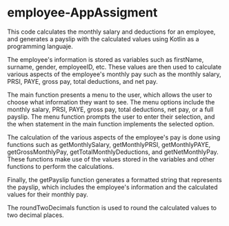 # employee-AppAssigment
This code calculates the monthly salary and deductions for an employee, and generates a payslip with the calculated values using Kotlin as a programming languaje.

The employee's information is stored as variables such as firstName, surname, gender, employeeID, etc. These values are then used to calculate various aspects of the employee's monthly pay such as the monthly salary, PRSI, PAYE, gross pay, total deductions, and net pay.

The main function presents a menu to the user, which allows the user to choose what information they want to see. The menu options include the monthly salary, PRSI, PAYE, gross pay, total deductions, net pay, or a full payslip. The menu function prompts the user to enter their selection, and the when statement in the main function implements the selected option.

The calculation of the various aspects of the employee's pay is done using functions such as getMonthlySalary, getMonthlyPRSI, getMonthlyPAYE, getGrossMonthlyPay, getTotalMonthlyDeductions, and getNetMonthlyPay. These functions make use of the values stored in the variables and other functions to perform the calculations.

Finally, the getPayslip function generates a formatted string that represents the payslip, which includes the employee's information and the calculated values for their monthly pay.

The roundTwoDecimals function is used to round the calculated values to two decimal places.

